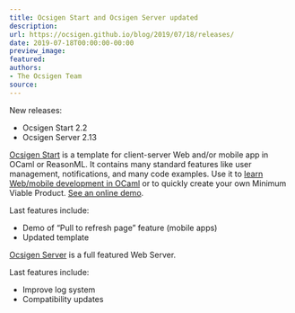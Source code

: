 ```yaml
---
title: Ocsigen Start and Ocsigen Server updated
description:
url: https://ocsigen.github.io/blog/2019/07/18/releases/
date: 2019-07-18T00:00:00-00:00
preview_image:
featured:
authors:
- The Ocsigen Team
source:
---
```


<p>New releases:</p>
<ul>
  <li>Ocsigen Start 2.2</li>
  <li>Ocsigen Server 2.13</li>
</ul>

<p><a href="https://ocsigen.org/ocsigen-start/">Ocsigen Start</a> is a template for client-server Web and/or mobile app in OCaml or ReasonML.
It contains many standard features like user management, notifications, and many code examples.
Use it to <a href="https://ocsigen.org/tuto/latest/manual/start">learn Web/mobile development in OCaml</a> or to quickly create your own Minimum Viable Product.
<a href="https://ocsigen-1.inria.fr/ocsigen-start/demo/">See an online demo</a>.</p>

<p>Last features include:</p>
<ul>
  <li>Demo of &ldquo;Pull to refresh page&rdquo; feature (mobile apps)</li>
  <li>Updated template</li>
</ul>

<p><a href="https://ocsigen.org/ocsigenserver/">Ocsigen Server</a> is a full featured Web Server.</p>

<p>Last features include:</p>
<ul>
  <li>Improve log system</li>
  <li>Compatibility updates</li>
</ul>


